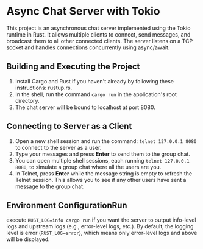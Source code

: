 # Async Chat Server with Tokio

This project is an asynchronous chat server implemented using the Tokio runtime in Rust. It allows multiple clients to connect, send messages, and broadcast them to all other connected clients. The server listens on a TCP socket and handles connections concurrently using async/await.

## Building and Executing the Project
1. Install Cargo and Rust if you haven't already by following these instructions: rustup.rs.
2. In the shell, run the command `cargo run` in the application's root directory.
3. The chat server will be bound to localhost at port 8080.

## Connecting to Server as a Client
1. Open a new shell session and run the command: `telnet 127.0.0.1 8080` to connect to the server as a user.
2. Type your messages and press **Enter** to send them to the group chat.
3. You can open multiple shell sessions, each running `telnet 127.0.0.1 8080`, to simulate a group chat where all the users are you.
4. In Telnet, press **Enter** while the message string is empty to refresh the Telnet session. This allows you to see if any other users have sent a message to the group chat.

## Environment ConfigurationRun 
execute `RUST_LOG=info cargo run` if you want the server to output info-level logs and upstream logs (e.g., error-level logs, etc.). By default, the logging level is error (`RUST_LOG=error`), which means only error-level logs and above will be displayed.
